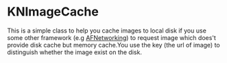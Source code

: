 KNImageCache
===========================

This is a simple class to help you cache images to local disk if you use some other framework (e.g [AFNetworking](https://github.com/AFNetworking/AFNetworking)) to
request image which does't provide disk cache but memory cache.You use the key (the url of image) to distinguish 
whether the image exist on the disk.
